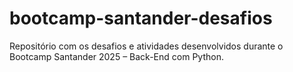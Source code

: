 # bootcamp-santander-desafios
Repositório com os desafios e atividades desenvolvidos durante o Bootcamp Santander 2025 – Back-End com Python.
